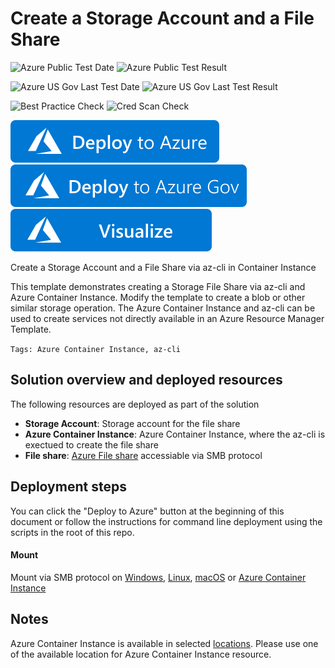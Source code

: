 # Create a Storage Account and a File Share

![Azure Public Test Date](https://azurequickstartsservice.blob.core.windows.net/badges/101-aci-storage-file-share/PublicLastTestDate.svg)
![Azure Public Test Result](https://azurequickstartsservice.blob.core.windows.net/badges/101-aci-storage-file-share/PublicDeployment.svg)

![Azure US Gov Last Test Date](https://azurequickstartsservice.blob.core.windows.net/badges/101-aci-storage-file-share/FairfaxLastTestDate.svg)
![Azure US Gov Last Test Result](https://azurequickstartsservice.blob.core.windows.net/badges/101-aci-storage-file-share/FairfaxDeployment.svg)

![Best Practice Check](https://azurequickstartsservice.blob.core.windows.net/badges/101-aci-storage-file-share/BestPracticeResult.svg)
![Cred Scan Check](https://azurequickstartsservice.blob.core.windows.net/badges/101-aci-storage-file-share/CredScanResult.svg)

[![Deploy To Azure](https://raw.githubusercontent.com/Azure/azure-quickstart-templates/master/1-CONTRIBUTION-GUIDE/images/deploytoazure.svg?sanitize=true)](https://portal.azure.com/#create/Microsoft.Template/uri/https%3A%2F%2Fraw.githubusercontent.com%2FAzure%2Fazure-quickstart-templates%2Fmaster%2F101-aci-storage-file-share%2Fazuredeploy.json)
[![Deploy To Azure US Gov](https://raw.githubusercontent.com/Azure/azure-quickstart-templates/master/1-CONTRIBUTION-GUIDE/images/deploytoazuregov.svg?sanitize=true)](https://portal.azure.us/#create/Microsoft.Template/uri/https%3A%2F%2Fraw.githubusercontent.com%2FAzure%2Fazure-quickstart-templates%2Fmaster%2F101-aci-storage-file-share%2Fazuredeploy.json)
[![Visualize](https://raw.githubusercontent.com/Azure/azure-quickstart-templates/master/1-CONTRIBUTION-GUIDE/images/visualizebutton.svg?sanitize=true)](http://armviz.io/#/?load=https%3A%2F%2Fraw.githubusercontent.com%2FAzure%2Fazure-quickstart-templates%2Fmaster%2F101-aci-storage-file-share%2Fazuredeploy.json)

Create a Storage Account and a File Share via az-cli in Container Instance

This template demonstrates creating a Storage File Share via az-cli and Azure Container Instance. Modify the template to create a blob or other similar storage operation. The Azure Container Instance and az-cli can be used to create services not directly available in an Azure Resource Manager Template.

`Tags: Azure Container Instance, az-cli`

## Solution overview and deployed resources

The following resources are deployed as part of the solution

+ **Storage Account**: Storage account for the file share
+ **Azure Container Instance**: Azure Container Instance, where the az-cli is exectued to create the file share
+ **File share**: [Azure File share](https://docs.microsoft.com/en-us/azure/storage/files/storage-files-introduction) accessiable via SMB protocol

## Deployment steps

You can click the "Deploy to Azure" button at the beginning of this document or follow the instructions for command line deployment using the scripts in the root of this repo.

#### Mount

Mount via SMB protocol on [Windows](https://docs.microsoft.com/en-us/azure/storage/files/storage-how-to-use-files-windows), [Linux](https://docs.microsoft.com/en-us/azure/storage/files/storage-how-to-use-files-linux), [macOS](https://docs.microsoft.com/en-us/azure/storage/files/storage-how-to-use-files-mac) or [Azure Container Instance](https://docs.microsoft.com/en-us/azure/container-instances/container-instances-volume-azure-files)

## Notes
Azure Container Instance is available in selected [locations](https://docs.microsoft.com/en-us/azure/container-instances/container-instances-quotas#region-availability). Please use one of the available location for Azure Container Instance resource.


